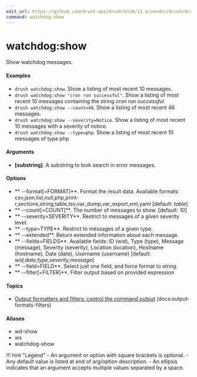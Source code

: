 ```yaml
---
edit_url: https://github.com/drush-ops/drush/blob/11.x/vendor/drush/drush/src/Drupal/Commands/core/WatchdogCommands.php
command: watchdog:show
---
```

# watchdog:show

Show watchdog messages.

#### Examples

- <code>drush watchdog:show</code>. Show a listing of most recent 10 messages.
- <code>drush watchdog:show "cron run successful"</code>. Show a listing of most recent 10 messages containing the string *cron run successful*.
- <code>drush watchdog:show --count=46</code>. Show a listing of most recent 46 messages.
- <code>drush watchdog:show --severity=Notice</code>. Show a listing of most recent 10 messages with a severity of notice.
- <code>drush watchdog:show --type=php</code>. Show a listing of most recent 10 messages of type php

#### Arguments

- **[substring]**. A substring to look search in error messages.

#### Options

- ** --format[=FORMAT]**. Format the result data. Available formats: csv,json,list,null,php,print-r,sections,string,table,tsv,var_dump,var_export,xml,yaml [default: *table*]
- ** --count[=COUNT]**. The number of messages to show. [default: *10*]
- ** --severity=SEVERITY**. Restrict to messages of a given severity level.
- ** --type=TYPE**. Restrict to messages of a given type.
- ** --extended**. Return extended information about each message.
- ** --fields=FIELDS**. Available fields: ID (wid), Type (type), Message (message), Severity (severity), Location (location), Hostname (hostname), Date (date), Username (username) [default: *wid,date,type,severity,message*]
- ** --field=FIELD**. Select just one field, and force format to *string*.
- ** --filter[=FILTER]**. Filter output based on provided expression

#### Topics

- [Output formatters and filters: control the command output](../../vendor/drush/drush/docs/output-formats-filters.md) (docs:output-formats-filters)

#### Aliases

- wd-show
- ws
- watchdog-show

!!! hint "Legend"
    - An argument or option with square brackets is optional.
    - Any default value is listed at end of arg/option description.
    - An ellipsis indicates that an argument accepts multiple values separated by a space.
